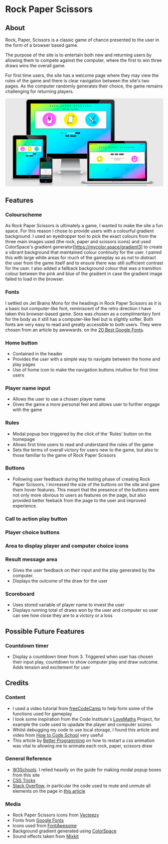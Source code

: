 # Rock Paper Scissors

## About
Rock, Paper, Scissors is a classic game of chance presented to the user in the form of a browser based game.

The purpose of the site is to entertain both new and returning users by allowing them to compete against the computer, where the first to win three draws wins the overall game.

For first time users, the site has a welcome page where they may view the rules of the game and there is clear navigation between the site's two pages. As the computer randomly generates their choice, the game remains challenging for returning players. 

![picture of site on different screen sizes](docs-images/am-i-responsive.png)

## Features
### Colourscheme
As Rock Paper Scissors is ultimately a game, I wanted to make the site a fun space. For this reason I chose to provide users with a colourful gradient background. I used an eyedropper tool to pick the exact colours from the three main images used (the rock, paper and scissors icons) and used ColorSpace's gradient generator[https://mycolor.space/gradient3] to create a vibrant background that maintained colour continuity for the user.
I paired this with large white areas for much of the gameplay so as not to distract the user from the game itself and to ensure there was still sufficient contrast for the user.
I also added a fallback background colour that was a transition colour between the pink and blue of the gradient in case the gradient image failed to load in the browser.
### Fonts
I settled on Jet Brains Mono for the headings in Rock Paper Scissors as it is a basic but computer-like font, reminiscent of the retro direction I have taken this browser-based game. Sora was chosen as a complimentary font for the body as it still has a computer-like feel but is slightly softer. Both fonts are very easy to read and greatly accessible to both users. They were chosen from an article by awwwards. on the [20 Best Google Fonts](https://www.awwwards.com/20-best-web-fonts-from-google-web-fonts-and-font-face.html).
### Home button
- Contained in the header
- Provides the user with a simple way to navigate between the home and play pages
- Use of home icon to make the navigation buttons intuitive for first time users
### Player name input
- Allows the user to use a chosen player name
- Gives the game a more personal feel and allows user to further engage with the game
### Rules
- Modal popup box triggered by the click of the 'Rules' button on the homepage
- Allows first time users to read and understand the rules of the game
- Sets the terms of overall victory for users new to the game, but also to those familiar to the game of Rock Paper Scissors
### Buttons
- Following user feedback during the testing phase of creating Rock Paper Scissors, I increased the size of the buttons on the site and gave them hover features. This meant that the presence of the buttons were not only more obvious to users as features on the page, but also provided better feeback from the page to the user and improved experience.
### Call to action play button
### Player choice buttons
### Area to display player and computer choice icons
### Result message area
- Gives the user feedback on their input and the play generated by the computer. 
- Displays the outcome of the draw for the user
### Scoreboard
- Uses stored variable of player name to invest the user
- Displays running total of draws won by the user and computer so user can see how close they are to a victory or a loss

## Possible Future Features
### Countdown timer
- Display a countdown timer from 3. Triggered when user has chosen their input play, countdown to show computer play and draw outcome. Adds tension and excitement for user

## Credits
### Content
- I used a video tutorial from [freeCodeCamp](https://www.youtube.com/watch?v=jaVNP3nIAv0) to help form some of the functions used for gameplay
- I took some inspiration from the Code Institute's [LoveMaths](https://codeinstitute.net/) Project, for example the code used to upadate the player and computer scores
- Whilst debugging my code to use local storage, I found this article and video from [How to Code School](https://www.howtocodeschool.com/2019/05/passing-javascript-value-from-one-page.html) very useful
- This article by [Better Programming](https://betterprogramming.pub/how-to-restart-a-css-animation-with-javascript-and-what-is-the-dom-reflow-a86e8b6df00f) on how to restart a css animation was vital to allowing me to animate each rock, paper, scissors draw
### General Reference
- [W3Schools](https://www.w3schools.com/html/). I relied heavily on the guide for making modal popup boxes from this site
- [CSS Tricks](https://css-tricks.com/snippets/css/a-guide-to-flexbox/)
- [Stack Overflow](https://stackoverflow.com/), in particular the code used to mute and unmute all elements on the page in [this article](https://stackoverflow.com/questions/14044761/how-to-mute-all-sound-in-a-page-with-js)
### Media
- Rock Paper Scissors icons from [Vecteezy](https://www.vecteezy.com/free-vector/rock)
- Fonts from [Google Fonts](https://fonts.google.com/)
- Icons used from [FontAwesome](https://fontawesome.com/v5/search)
- Background gradient generated using [ColorSpace](https://mycolor.space/?hex=%23C02141&sub=1)
- Sound effects taken from [Mixkit](https://mixkit.co/free-sound-effects/)